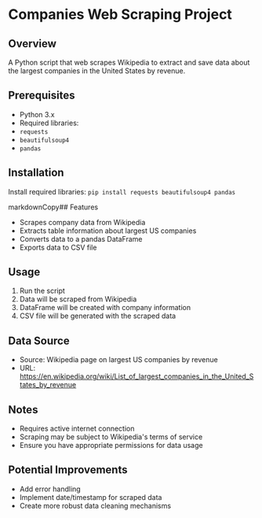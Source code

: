 # Companies Web Scraping Project

## Overview

A Python script that web scrapes Wikipedia to extract and save data about the largest companies in the United States by revenue.

## Prerequisites

- Python 3.x
- Required libraries:
 - `requests`
 - `beautifulsoup4`
 - `pandas`

## Installation

Install required libraries:
`pip install requests beautifulsoup4 pandas`

markdownCopy## Features

* Scrapes company data from Wikipedia
* Extracts table information about largest US companies
* Converts data to a pandas DataFrame
* Exports data to CSV file

## Usage

1. Run the script
2. Data will be scraped from Wikipedia
3. DataFrame will be created with company information
4. CSV file will be generated with the scraped data

## Data Source

* Source: Wikipedia page on largest US companies by revenue
* URL: https://en.wikipedia.org/wiki/List_of_largest_companies_in_the_United_States_by_revenue

## Notes

* Requires active internet connection
* Scraping may be subject to Wikipedia's terms of service
* Ensure you have appropriate permissions for data usage

## Potential Improvements

* Add error handling
* Implement date/timestamp for scraped data
* Create more robust data cleaning mechanisms

